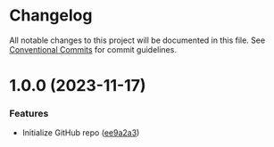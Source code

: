 # Changelog

All notable changes to this project will be documented in this file. See
[Conventional Commits](https://conventionalcommits.org) for commit guidelines.

# 1.0.0 (2023-11-17)


### Features

* Initialize GitHub repo ([ee9a2a3](https://github.com/ThorstenHans/spin-ci-cd/commit/ee9a2a3f2db69a0f3dda7bacf945c13506dc4d6a))
